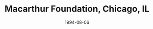 ---
title: "Macarthur Foundation, Chicago, IL"
project_id: 
date: 1994-08-06
conference_id: ""
presenters:
   - peter_bandettini
summary: "Macarthur Foundation, Chicago, IL"
file: /assets/presentations/
filename: 
layout: presentation
---